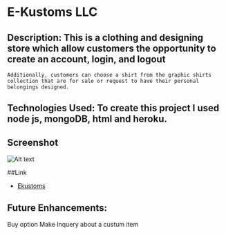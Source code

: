 # E-Kustoms LLC 

## Description: This is a clothing and designing store which allow customers the opportunity to create an account, login, and logout
    Additionally, customers can choose a shirt from the graphic shirts collection that are for sale or request to have their personal belongings designed.

## Technologies Used: To create this project I used node js, mongoDB, html and heroku. 

## Screenshot
![Alt text](/img/https://i.imgur.com/GOD6llg.png)

##Link
- [Ekustoms](https://eskeezy-1.herokuapp.com/)

## Future Enhancements: 
Buy option
Make Inquery about a custum item
